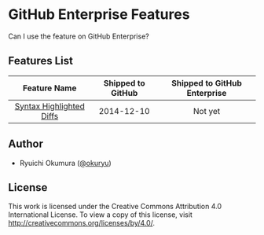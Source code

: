 # GitHub Enterprise Features

Can I use the feature on GitHub Enterprise?

## Features List

| Feature Name | Shipped to GitHub | Shipped to GitHub Enterprise |
| :-: | :-: | :-: |
| [Syntax Highlighted Diffs][1932] | 2014-12-10 | Not yet |

## Author

* Ryuichi Okumura ([@okuryu][okuryu])

## License

This work is licensed under the Creative Commons Attribution 4.0 International License. To view a copy of this license, visit http://creativecommons.org/licenses/by/4.0/.

[1932]: https://github.com/blog/1932-syntax-highlighted-diffs
[okuryu]: https://github.com/okuryu
